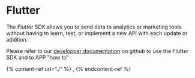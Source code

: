 # Flutter

The Flutter SDK allows you to send data to analytics or marketing tools without having to learn, test, or implement a new API with each update or addition.

Please refer to our [developper documentation](https://github.com/CommandersAct/tcserverside-flutter-plugin) on github to use the Flutter SDK and to APP "how to" :&#x20;

{% content-ref url="./" %}
[.](./)
{% endcontent-ref %}
